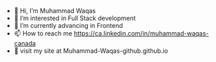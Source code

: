 - 👋 Hi, I’m Muhammad Waqas
- 👀 I’m interested in Full Stack development 
- 🌱 I’m currently advancing in Frontend
- 📫 How to reach me https://ca.linkedin.com/in/muhammad-waqas-canada
- 🚀 visit my site at Muhammad-Waqas-github.github.io
<!---
Muhammad-Waqas-github/Muhammad-Waqas-github is a ✨ special ✨ repository because its `README.md` (this file) appears on your GitHub profile.
You can click the Preview link to take a look at your changes.
--->
